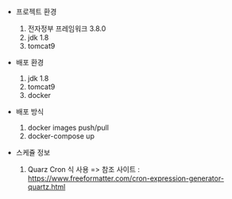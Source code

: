 - 프로젝트 환경
  1) 전자정부 프레임워크 3.8.0
  2) jdk 1.8
  3) tomcat9


- 배포 환경
  1) jdk 1.8
  2) tomcat9
  3) docker
  
- 배포 방식
  1) docker images push/pull
  2) docker-compose up

- 스케쥴 정보
  1) Quarz Cron 식 사용
    => 참조 사이트 : https://www.freeformatter.com/cron-expression-generator-quartz.html

